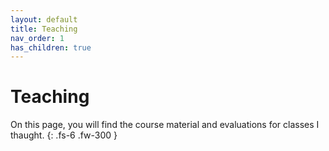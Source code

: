 ```yaml
---
layout: default
title: Teaching
nav_order: 1
has_children: true
---
```


# Teaching

On this page, you will find the course material and evaluations for classes I thaught.
{: .fs-6 .fw-300 }